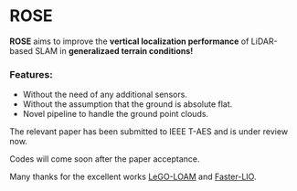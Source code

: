 # ROSE

**ROSE** aims to improve the **vertical localization performance** of LiDAR-based SLAM in **generalizaed terrain conditions!** 

### Features:
* Without the need of any additional sensors.
* Without the assumption that the ground is absolute flat. 
* Novel pipeline to handle the ground point clouds. 

The relevant paper has been submitted to IEEE T-AES and is under review now. 

Codes will come soon after the paper acceptance. 

Many thanks for the excellent works [LeGO-LOAM](https://github.com/RobustFieldAutonomyLab/LeGO-LOAM) and [Faster-LIO](https://github.com/gaoxiang12/faster-lio).
